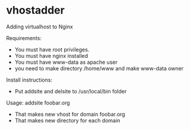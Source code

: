 vhostadder
==========

Adding virtualhost to Nginx

Requirements:
 -  You must have root privileges.
 -  You must have nginx installed
 -  You must have www-data as apache user
 -  you need to make directory /home/www and make www-data owner

Install instructions:
 -  Put addsite and delsite to /usr/local/bin folder

Usage:
addsite foobar.org
 - That makes new vhost for domain foobar.org
 - That makes new directory for each domain
